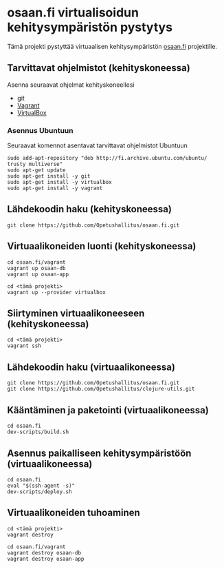 # osaan.fi virtualisoidun kehitysympäristön pystytys

Tämä projekti pystyttää virtuaalisen kehitysympäristön [osaan.fi](https://github.com/Opetushallitus/osaan) projektille.

## Tarvittavat ohjelmistot (kehityskoneessa)

Asenna seuraavat ohjelmat kehityskoneellesi
- git
- [Vagrant](https://www.vagrantup.com/)
- [VirtualBox](https://www.virtualbox.org/)

### Asennus Ubuntuun

Seuraavat komennot asentavat tarvittavat ohjelmistot Ubuntuun
```
sudo add-apt-repository "deb http://fi.archive.ubuntu.com/ubuntu/ trusty multiverse"
sudo apt-get update
sudo apt-get install -y git
sudo apt-get install -y virtualbox
sudo apt-get install -y vagrant
```

## Lähdekoodin haku (kehityskoneessa)

```
git clone https://github.com/Opetushallitus/osaan.fi.git
```

## Virtuaalikoneiden luonti (kehityskoneessa)

```
cd osaan.fi/vagrant
vagrant up osaan-db
vagrant up osaan-app
```

```
cd <tämä projekti>
vagrant up --provider virtualbox
```

## Siirtyminen virtuaalikoneeseen (kehityskoneessa)

```
cd <tämä projekti>
vagrant ssh
```

## Lähdekoodin haku (virtuaalikoneessa)

```
git clone https://github.com/Opetushallitus/osaan.fi.git
git clone https://github.com/Opetushallitus/clojure-utils.git
```

## Kääntäminen ja paketointi (virtuaalikoneessa)

```
cd osaan.fi
dev-scripts/build.sh
```

## Asennus paikalliseen kehitysympäristöön (virtuaalikoneessa)

```
cd osaan.fi
eval "$(ssh-agent -s)"
dev-scripts/deploy.sh
```

## Virtuaalikoneiden tuhoaminen

```
cd <tämä projekti>
vagrant destroy
```

```
cd osaan.fi/vagrant
vagrant destroy osaan-db
vagrant destroy osaan-app
```
